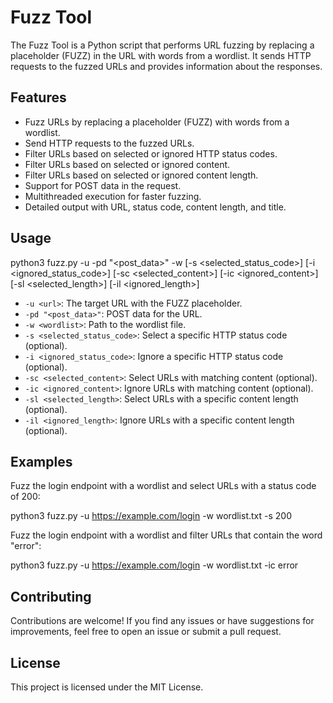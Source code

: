 # Fuzz Tool

The Fuzz Tool is a Python script that performs URL fuzzing by replacing a placeholder (FUZZ) in the URL with words from a wordlist. It sends HTTP requests to the fuzzed URLs and provides information about the responses.

## Features

- Fuzz URLs by replacing a placeholder (FUZZ) with words from a wordlist.
- Send HTTP requests to the fuzzed URLs.
- Filter URLs based on selected or ignored HTTP status codes.
- Filter URLs based on selected or ignored content.
- Filter URLs based on selected or ignored content length.
- Support for POST data in the request.
- Multithreaded execution for faster fuzzing.
- Detailed output with URL, status code, content length, and title.

## Usage

python3 fuzz.py -u <url> -pd "<post_data>" -w <wordlist> [-s <selected_status_code>] [-i <ignored_status_code>] [-sc <selected_content>] [-ic <ignored_content>] [-sl <selected_length>] [-il <ignored_length>]

- `-u <url>`: The target URL with the FUZZ placeholder.
- `-pd "<post_data>"`: POST data for the URL.
- `-w <wordlist>`: Path to the wordlist file.
- `-s <selected_status_code>`: Select a specific HTTP status code (optional).
- `-i <ignored_status_code>`: Ignore a specific HTTP status code (optional).
- `-sc <selected_content>`: Select URLs with matching content (optional).
- `-ic <ignored_content>`: Ignore URLs with matching content (optional).
- `-sl <selected_length>`: Select URLs with a specific content length (optional).
- `-il <ignored_length>`: Ignore URLs with a specific content length (optional).

## Examples

Fuzz the login endpoint with a wordlist and select URLs with a status code of 200:

python3 fuzz.py -u https://example.com/login -w wordlist.txt -s 200

Fuzz the login endpoint with a wordlist and filter URLs that contain the word "error":

python3 fuzz.py -u https://example.com/login -w wordlist.txt -ic error

## Contributing

Contributions are welcome! If you find any issues or have suggestions for improvements, feel free to open an issue or submit a pull request.

## License

This project is licensed under the MIT License.
